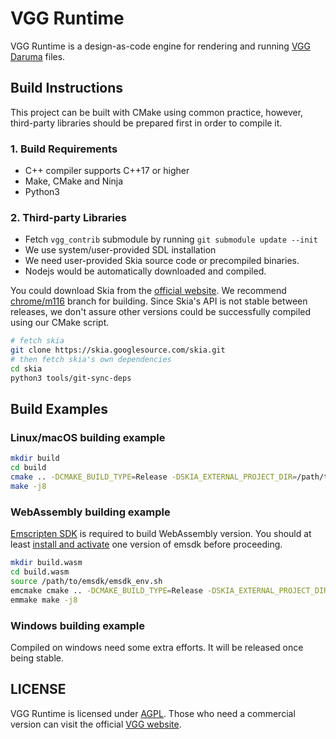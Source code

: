 # VGG Runtime

VGG Runtime is a design-as-code engine for rendering and running [VGG Daruma](https://verygoodgraphics.com/daruma) files.

## Build Instructions

This project can be built with CMake using common practice, however, third-party libraries should be prepared first in order to compile it.

### 1. Build Requirements

- C++ compiler supports C++17 or higher
- Make, CMake and Ninja
- Python3

### 2. Third-party Libraries

- Fetch `vgg_contrib` submodule by running `git submodule update --init`
- We use system/user-provided SDL installation
- We need user-provided Skia source code or precompiled binaries.
- Nodejs would be automatically downloaded and compiled.

You could download Skia from the [official website](https://skia.org/docs/user/download/). We recommend [chrome/m116](https://github.com/google/skia/tree/chrome/m116) branch for building. Since Skia's API is not stable between releases, we don't assure other versions could be successfully compiled using our CMake script.

```bash
# fetch skia
git clone https://skia.googlesource.com/skia.git
# then fetch skia's own dependencies
cd skia
python3 tools/git-sync-deps
```

## Build Examples

### Linux/macOS building example

```bash
mkdir build
cd build
cmake .. -DCMAKE_BUILD_TYPE=Release -DSKIA_EXTERNAL_PROJECT_DIR=/path/to/your/skia
make -j8
```

### WebAssembly building example

[Emscripten SDK](https://github.com/emscripten-core/emscripten) is required to build WebAssembly version. You should at least [install and activate](https://emscripten.org/docs/getting_started/downloads.html#installation-instructions-using-the-emsdk-recommended) one version of emsdk before proceeding.

```bash
mkdir build.wasm
cd build.wasm
source /path/to/emsdk/emsdk_env.sh
emcmake cmake .. -DCMAKE_BUILD_TYPE=Release -DSKIA_EXTERNAL_PROJECT_DIR=/path/to/your/skia
emmake make -j8
```

### Windows building example

Compiled on windows need some extra efforts. It will be released once being stable.

## LICENSE

VGG Runtime is licensed under [AGPL](./LICENSE). Those who need a commercial version can visit the official [VGG website](https://verygoodgraphics.com/).
